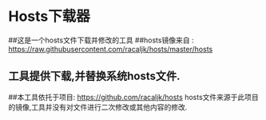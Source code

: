 # Hosts下载器
##这是一个hosts文件下载并修改的工具
##hosts镜像来自 : https://raw.githubusercontent.com/racaljk/hosts/master/hosts
## 工具提供下载,并替换系统hosts文件.
##本工具依托于项目: https://github.com/racaljk/hosts hosts文件来源于此项目的镜像,工具并没有对文件进行二次修改或其他内容的修改.
